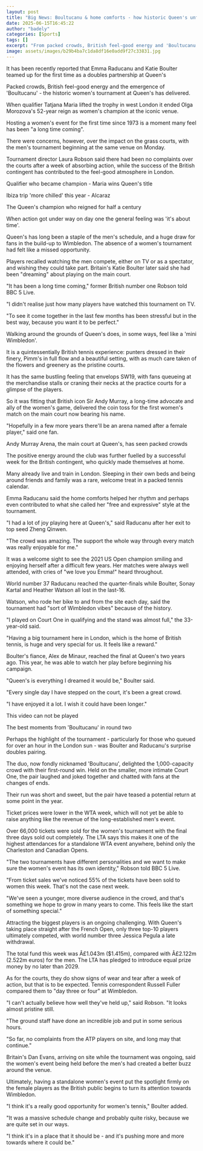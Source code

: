 ```yaml
---
layout: post
title: "Big News: Boultucanu & home comforts - how historic Queen's unfolded"
date: 2025-06-15T16:45:22
author: "badely"
categories: [Sports]
tags: []
excerpt: "From packed crowds, British feel-good energy and 'Boultucanu' - how did the first women's Queen's event for 52 years unfold?"
image: assets/images/b29b4ba7c1da8df16e0add9f27c33831.jpg
---
```


It has been recently reported that Emma Raducanu and Katie Boulter teamed up for the first time as a doubles partnership at Queen's

Packed crowds, British feel-good energy and the emergence of 'Boultucanu' - the historic women's tournament at Queen's has delivered.

When qualifier Tatjana Maria lifted the trophy in west London it ended Olga Morozova's 52-year reign as women's champion at the iconic venue.

Hosting a women's event for the first time since 1973 is a moment many feel has been "a long time coming".

There were concerns, however, over the impact on the grass courts, with the men's tournament beginning at the same venue on Monday.

Tournament director Laura Robson said there had been no complaints over the courts after a week of absorbing action, while the success of the British contingent has contributed to the feel-good atmosphere in London.

Qualifier who became champion - Maria wins Queen's title

Ibiza trip 'more chilled' this year - Alcaraz

The Queen's champion who reigned for half a century

When action got under way on day one the general feeling was 'it's about time'.

Queen's has long been a staple of the men's schedule, and a huge draw for fans in the build-up to Wimbledon. The absence of a women's tournament had felt like a missed opportunity.

Players recalled watching the men compete, either on TV or as a spectator, and wishing they could take part. Britain's Katie Boulter later said she had been "dreaming" about playing on the main court.

"It has been a long time coming," former British number one Robson told BBC 5 Live.

"I didn't realise just how many players have watched this tournament on TV.

"To see it come together in the last few months has been stressful but in the best way, because you want it to be perfect."

Walking around the grounds of Queen's does, in some ways, feel like a 'mini Wimbledon'.

It is a quintessentially British tennis experience: punters dressed in their finery, Pimm's in full flow and a beautiful setting, with as much care taken of the flowers and greenery as the pristine courts.

It has the same bustling feeling that envelops SW19, with fans queueing at the merchandise stalls or craning their necks at the practice courts for a glimpse of the players.

So it was fitting that British icon Sir Andy Murray, a long-time advocate and ally of the women's game, delivered the coin toss for the first women's match on the main court now bearing his name. 

"Hopefully in a few more years there'll be an arena named after a female player," said one fan.

Andy Murray Arena, the main court at Queen's, has seen packed crowds 

The positive energy around the club was further fuelled by a successful week for the British contingent, who quickly made themselves at home.

Many already live and train in London. Sleeping in their own beds and being around friends and family was a rare, welcome treat in a packed tennis calendar.

Emma Raducanu said the home comforts helped her rhythm and perhaps even contributed to what she called her "free and expressive" style at the tournament.

"I had a lot of joy playing here at Queen's," said Raducanu after her exit to top seed Zheng Qinwen.

"The crowd was amazing. The support the whole way through every match was really enjoyable for me."

It was a welcome sight to see the 2021 US Open champion smiling and enjoying herself after a difficult few years. Her matches were always well attended, with cries of "we love you Emma!" heard throughout.

World number 37 Raducanu reached the quarter-finals while Boulter, Sonay Kartal and Heather Watson all lost in the last-16.

Watson, who rode her bike to and from the site each day, said the tournament had "sort of Wimbledon vibes" because of the history.

"I played on Court One in qualifying and the stand was almost full," the 33-year-old said.

"Having a big tournament here in London, which is the home of British tennis, is huge and very special for us. It feels like a reward."

Boulter's fiance, Alex de Minaur, reached the final at Queen's two years ago. This year, he was able to watch her play before beginning his campaign. 

"Queen's is everything I dreamed it would be," Boulter said.

"Every single day I have stepped on the court, it's been a great crowd.

"I have enjoyed it a lot. I wish it could have been longer."

This video can not be played

The best moments from 'Boultucanu' in round two

Perhaps the highlight of the tournament - particularly for those who queued for over an hour in the London sun - was Boulter and Raducanu's surprise doubles pairing. 

The duo, now fondly nicknamed 'Boultucanu', delighted the 1,000-capacity crowd with their first-round win. Held on the smaller, more intimate Court One, the pair laughed and joked together and chatted with fans at the changes of ends.

Their run was short and sweet, but the pair have teased a potential return at some point in the year.

Ticket prices were lower in the WTA week, which will not yet be able to raise anything like the revenue of the long-established men's event.

Over 66,000 tickets were sold for the women's tournament with the final three days sold out completely. The LTA says this makes it one of the highest attendances for a standalone WTA event anywhere, behind only the Charleston and Canadian Opens.

"The two tournaments have different personalities and we want to make sure the women's event has its own identity," Robson told BBC 5 Live.

"From ticket sales we've noticed 55% of the tickets have been sold to women this week. That's not the case next week. 

"We've seen a younger, more diverse audience in the crowd, and that's something we hope to grow in many years to come. This feels like the start of something special."

Attracting the biggest players is an ongoing challenging. With Queen's taking place straight after the French Open, only three top-10 players ultimately competed, with world number three Jessica Pegula a late withdrawal.

The total fund this week was Â£1.043m ($1.415m), compared with Â£2.122m (2.522m euros) for the men. The LTA has pledged to introduce equal prize money by no later than 2029.

As for the courts, they do show signs of wear and tear after a week of action, but that is to be expected. Tennis correspondent Russell Fuller compared them to "day three or four" at Wimbledon.

"I can't actually believe how well they've held up," said Robson. "It looks almost pristine still.

"The ground staff have done an incredible job and put in some serious hours.

"So far, no complaints from the ATP players on site, and long may that continue."

Britain's Dan Evans, arriving on site while the tournament was ongoing, said the women's event being held before the men's had created a better buzz around the venue.

Ultimately, having a standalone women's event put the spotlight firmly on the female players as the British public begins to turn its attention towards Wimbledon.

"I think it's a really good opportunity for women's tennis," Boulter added.

"It was a massive schedule change and probably quite risky, because we are quite set in our ways.

"I think it's in a place that it should be - and it's pushing more and more towards where it could be."

